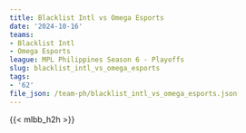 ```yaml
---
title: Blacklist Intl vs Omega Esports
date: '2024-10-16'
teams:
- Blacklist Intl
- Omega Esports
league: MPL Philippines Season 6 - Playoffs
slug: blacklist_intl_vs_omega_esports
tags:
- '62'
file_json: /team-ph/blacklist_intl_vs_omega_esports.json
---
```


{{< mlbb_h2h >}}
